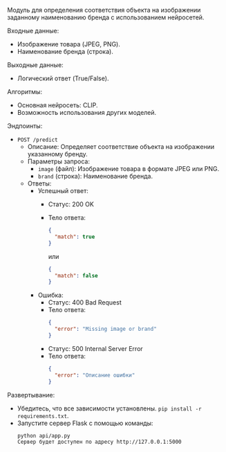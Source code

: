 Модуль для определения соответствия объекта на изображении заданному наименованию бренда с использованием нейросетей.

Входные данные:
  - Изображение товара (JPEG, PNG).
  - Наименование бренда (строка).

Выходные данные:
  - Логический ответ (True/False).

Алгоритмы:
  - Основная нейросеть: CLIP.
  - Возможность использования других моделей.

Эндпоинты:

- `POST /predict`
  - Описание: Определяет соответствие объекта на изображении указанному бренду.
  - Параметры запроса:
    - `image` (файл): Изображение товара в формате JPEG или PNG.
    - `brand` (строка): Наименование бренда.
  - Ответы:
    - Успешный ответ:
      - Статус: 200 OK
      - Тело ответа:
        ```json
        {
          "match": true
        }
        ```
        или

        ```json
        {
          "match": false
        }
        ```
    - Ошибка:
      - Статус: 400 Bad Request
      - Тело ответа:
        ```json
        {
          "error": "Missing image or brand"
        }
        ```
      - Статус: 500 Internal Server Error
      - Тело ответа:
        ```json
        {
          "error": "Описание ошибки"
        }
        ```

Развертывание:

- Убедитесь, что все зависимости установлены. `pip install -r requirements.txt`.
- Запустите сервер Flask с помощью команды:
  ```bash
  python api/app.py
  Сервер будет доступен по адресу http://127.0.0.1:5000



